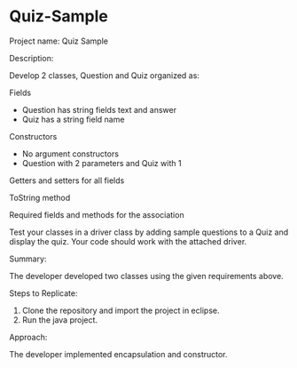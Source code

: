 # Quiz-Sample

Project name: Quiz Sample

Description:

Develop 2 classes, Question and Quiz organized as:

Fields
- Question has string fields text and answer
- Quiz has a string field name

Constructors
- No argument constructors
- Question with 2 parameters and Quiz with 1

Getters and setters for all fields

ToString method

Required fields and methods for the association

Test your classes in a driver class by adding sample questions to a Quiz and display the quiz. Your code should work with the attached driver.

Summary:

The developer developed two classes using the given requirements above. 

Steps to Replicate:
1. Clone the repository and import the project in eclipse.
2. Run the java project.

Approach:

The developer implemented encapsulation and constructor.
